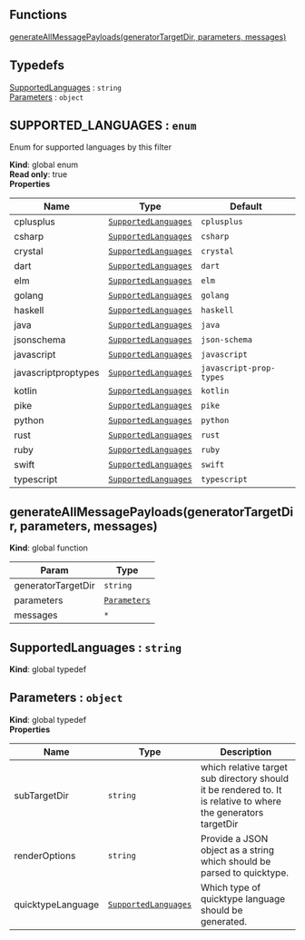 ## Functions

<dl>
<dt><a href="#generateAllMessagePayloads">generateAllMessagePayloads(generatorTargetDir, parameters, messages)</a></dt>
<dd></dd>
</dl>

## Typedefs

<dl>
<dt><a href="#SupportedLanguages">SupportedLanguages</a> : <code>string</code></dt>
<dd></dd>
<dt><a href="#Parameters">Parameters</a> : <code>object</code></dt>
<dd></dd>
</dl>

<a name="SUPPORTED_LANGUAGES"></a>

## SUPPORTED\_LANGUAGES : <code>enum</code>
Enum for supported languages by this filter

**Kind**: global enum  
**Read only**: true  
**Properties**

| Name | Type | Default |
| --- | --- | --- |
| cplusplus | [<code>SupportedLanguages</code>](#SupportedLanguages) | <code>cplusplus</code> | 
| csharp | [<code>SupportedLanguages</code>](#SupportedLanguages) | <code>csharp</code> | 
| crystal | [<code>SupportedLanguages</code>](#SupportedLanguages) | <code>crystal</code> | 
| dart | [<code>SupportedLanguages</code>](#SupportedLanguages) | <code>dart</code> | 
| elm | [<code>SupportedLanguages</code>](#SupportedLanguages) | <code>elm</code> | 
| golang | [<code>SupportedLanguages</code>](#SupportedLanguages) | <code>golang</code> | 
| haskell | [<code>SupportedLanguages</code>](#SupportedLanguages) | <code>haskell</code> | 
| java | [<code>SupportedLanguages</code>](#SupportedLanguages) | <code>java</code> | 
| jsonschema | [<code>SupportedLanguages</code>](#SupportedLanguages) | <code>json-schema</code> | 
| javascript | [<code>SupportedLanguages</code>](#SupportedLanguages) | <code>javascript</code> | 
| javascriptproptypes | [<code>SupportedLanguages</code>](#SupportedLanguages) | <code>javascript-prop-types</code> | 
| kotlin | [<code>SupportedLanguages</code>](#SupportedLanguages) | <code>kotlin</code> | 
| pike | [<code>SupportedLanguages</code>](#SupportedLanguages) | <code>pike</code> | 
| python | [<code>SupportedLanguages</code>](#SupportedLanguages) | <code>python</code> | 
| rust | [<code>SupportedLanguages</code>](#SupportedLanguages) | <code>rust</code> | 
| ruby | [<code>SupportedLanguages</code>](#SupportedLanguages) | <code>ruby</code> | 
| swift | [<code>SupportedLanguages</code>](#SupportedLanguages) | <code>swift</code> | 
| typescript | [<code>SupportedLanguages</code>](#SupportedLanguages) | <code>typescript</code> | 

<a name="generateAllMessagePayloads"></a>

## generateAllMessagePayloads(generatorTargetDir, parameters, messages)
**Kind**: global function  

| Param | Type |
| --- | --- |
| generatorTargetDir | <code>string</code> | 
| parameters | [<code>Parameters</code>](#Parameters) | 
| messages | <code>\*</code> | 

<a name="SupportedLanguages"></a>

## SupportedLanguages : <code>string</code>
**Kind**: global typedef  
<a name="Parameters"></a>

## Parameters : <code>object</code>
**Kind**: global typedef  
**Properties**

| Name | Type | Description |
| --- | --- | --- |
| subTargetDir | <code>string</code> | which relative target sub directory should it be rendered to. It is relative to where the generators targetDir |
| renderOptions | <code>string</code> | Provide a JSON object as a string which should be parsed to quicktype. |
| quicktypeLanguage | [<code>SupportedLanguages</code>](#SupportedLanguages) | Which type of quicktype language should be generated. |

